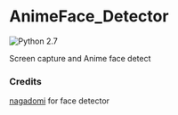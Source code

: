 # AnimeFace_Detector

![Python 2.7](https://img.shields.io/badge/python-2.7-blue.svg)

Screen capture and Anime face detect

### Credits
[nagadomi](https://github.com/nagadomi/lbpcascade_animeface) for face detector
